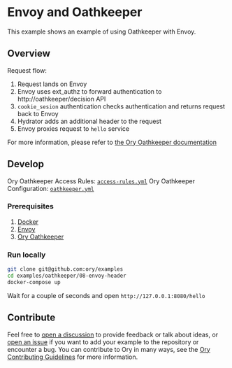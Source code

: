# Envoy and Oathkeeper

This example shows an example of using Oathkeeper with Envoy.

## Overview

Request flow:

1. Request lands on Envoy
1. Envoy uses ext_authz to forward authentication to http://oathkeeper/decision
   API
1. `cookie_sesion` authentication checks authentication and returns request back
   to Envoy
1. Hydrator adds an additional header to the request
1. Envoy proxies request to `hello` service

For more information, please refer to
[the Ory Oathkeeper documentation](https://www.ory.sh/docs/oathkeeper)

## Develop

Ory Oathkeeper Access Rules: [`access-rules.yml`](./oathkeeper/access-rules.yml)
Ory Oathkeeper Configuration: [`oathkeeper.yml`](./oathkeeper/oathkeeper.yml)

### Prerequisites

1. [Docker](https://docs.docker.com/get-docker/)
1. [Envoy](https://www.envoyproxy.io/docs/envoy/latest/start/install)
1. [Ory Oathkeeper](https://www.ory.sh/docs/oathkeeper/install)

### Run locally

```bash
git clone git@github.com:ory/examples
cd examples/oathkeeper/08-envoy-header
docker-compose up
```

Wait for a couple of seconds and open `http://127.0.0.1:8080/hello`

## Contribute

Feel free to
[open a discussion](https://github.com/ory/examples/discussions/new) to provide
feedback or talk about ideas, or
[open an issue](https://github.com/ory/examples/issues/new) if you want to add
your example to the repository or encounter a bug. You can contribute to Ory in
many ways, see the
[Ory Contributing Guidelines](https://www.ory.sh/docs/ecosystem/contributing)
for more information.
